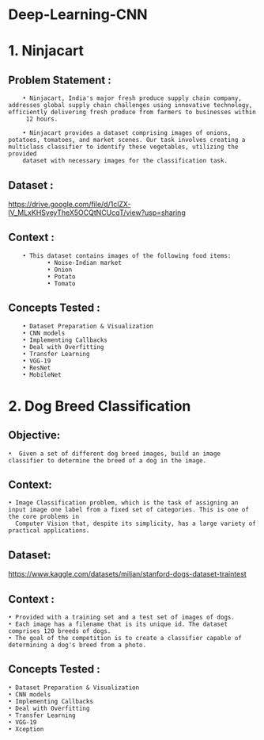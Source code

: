 # Deep-Learning-CNN

# 1. Ninjacart

## Problem Statement :
        • Ninjacart, India's major fresh produce supply chain company, addresses global supply chain challenges using innovative technology, efficiently delivering fresh produce from farmers to businesses within 
         12 hours.
        
        • Ninjacart provides a dataset comprising images of onions, potatoes, tomatoes, and market scenes. Our task involves creating a multiclass classifier to identify these vegetables, utilizing the provided 
        dataset with necessary images for the classification task.
## Dataset :
https://drive.google.com/file/d/1clZX-lV_MLxKHSyeyTheX5OCQtNCUcqT/view?usp=sharing
## Context :
        • This dataset contains images of the following food items: 
               • Noise-Indian market
               • Onion
               • Potato 
               • Tomato

## Concepts Tested :
        • Dataset Preparation & Visualization
        • CNN models
        • Implementing Callbacks
        • Deal with Overfitting
        • Transfer Learning
        • VGG-19
        • ResNet
        • MobileNet
        
# 2. Dog Breed Classification

## Objective:

    •  Given a set of different dog breed images, build an image classifier to determine the breed of a dog in the image.

## Context:

    • Image Classification problem, which is the task of assigning an input image one label from a fixed set of categories. This is one of the core problems in 
      Computer Vision that, despite its simplicity, has a large variety of practical applications.
## Dataset:
https://www.kaggle.com/datasets/miljan/stanford-dogs-dataset-traintest

## Context :
    • Provided with a training set and a test set of images of dogs. 
    • Each image has a filename that is its unique id. The dataset comprises 120 breeds of dogs. 
    • The goal of the competition is to create a classifier capable of determining a dog's breed from a photo.
## Concepts Tested :
    • Dataset Preparation & Visualization
    • CNN models
    • Implementing Callbacks
    • Deal with Overfitting
    • Transfer Learning
    • VGG-19
    • Xception
        

